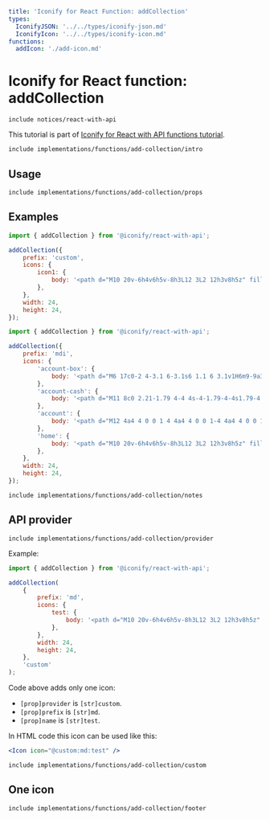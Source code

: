 ```yaml
title: 'Iconify for React Function: addCollection'
types:
  IconifyJSON: '../../types/iconify-json.md'
  IconifyIcon: '../../types/iconify-icon.md'
functions:
  addIcon: './add-icon.md'
```

# Iconify for React function: addCollection

`include notices/react-with-api`

This tutorial is part of [Iconify for React with API functions tutorial](./index.md#functions).

`include implementations/functions/add-collection/intro`

## Usage

`include implementations/functions/add-collection/props`

## Examples

```js
import { addCollection } from '@iconify/react-with-api';

addCollection({
	prefix: 'custom',
	icons: {
		icon1: {
			body: '<path d="M10 20v-6h4v6h5v-8h3L12 3L2 12h3v8h5z" fill="currentColor"/>',
		},
	},
	width: 24,
	height: 24,
});
```

```js
import { addCollection } from '@iconify/react-with-api';

addCollection({
	prefix: 'mdi',
	icons: {
		'account-box': {
			body: '<path d="M6 17c0-2 4-3.1 6-3.1s6 1.1 6 3.1v1H6m9-9a3 3 0 0 1-3 3a3 3 0 0 1-3-3a3 3 0 0 1 3-3a3 3 0 0 1 3 3M3 5v14a2 2 0 0 0 2 2h14a2 2 0 0 0 2-2V5a2 2 0 0 0-2-2H5a2 2 0 0 0-2 2z" fill="currentColor"/>',
		},
		'account-cash': {
			body: '<path d="M11 8c0 2.21-1.79 4-4 4s-4-1.79-4-4s1.79-4 4-4s4 1.79 4 4m0 6.72V20H0v-2c0-2.21 3.13-4 7-4c1.5 0 2.87.27 4 .72M24 20H13V3h11v17m-8-8.5a2.5 2.5 0 0 1 5 0a2.5 2.5 0 0 1-5 0M22 7a2 2 0 0 1-2-2h-3c0 1.11-.89 2-2 2v9a2 2 0 0 1 2 2h3c0-1.1.9-2 2-2V7z" fill="currentColor"/>',
		},
		'account': {
			body: '<path d="M12 4a4 4 0 0 1 4 4a4 4 0 0 1-4 4a4 4 0 0 1-4-4a4 4 0 0 1 4-4m0 10c4.42 0 8 1.79 8 4v2H4v-2c0-2.21 3.58-4 8-4z" fill="currentColor"/>',
		},
		'home': {
			body: '<path d="M10 20v-6h4v6h5v-8h3L12 3L2 12h3v8h5z" fill="currentColor"/>',
		},
	},
	width: 24,
	height: 24,
});
```

`include implementations/functions/add-collection/notes`

## API provider

`include implementations/functions/add-collection/provider`

Example:

```js
import { addCollection } from '@iconify/react-with-api';

addCollection(
	{
		prefix: 'md',
		icons: {
			test: {
				body: '<path d="M10 20v-6h4v6h5v-8h3L12 3L2 12h3v8h5z" fill="currentColor"/>',
			},
		},
		width: 24,
		height: 24,
	},
	'custom'
);
```

Code above adds only one icon:

- `[prop]provider` is `[str]custom`.
- `[prop]prefix` is `[str]md`.
- `[prop]name` is `[str]test`.

In HTML code this icon can be used like this:

```jsx
<Icon icon="@custom:md:test" />
```

`include implementations/functions/add-collection/custom`

## One icon

`include implementations/functions/add-collection/footer`
